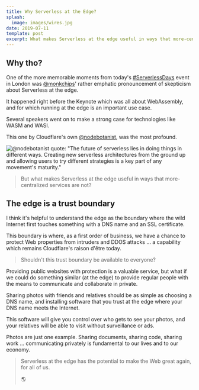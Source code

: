 ```yaml
---
title: Why Serverless at the Edge?
splash:
  image: images/wires.jpg
date: 2019-07-11
template: post
excerpt: What makes Serverless at the edge useful in ways that more-centralized cloud services are not?
---
```


## Why tho?

One of the more memorable moments from today's [#ServerlessDays](https://twitter.com/ServerlessLDN) event in London was [@monkchips](https://twitter.com/monkchips)' rather emphatic pronouncement of skepticism about Serverless at the edge.

It happened right before the Keynote which was all about WebAssembly, and for which running at the edge is an important use case.

Several speakers went on to make a strong case for technologies like WASM and WASI. 

This one by Cloudflare's own [@nodebotanist](https://twitter.com/nodebotanist), was the most profound.  

![@nodebotanist quote: "The future of serverless lies in doing things in different ways. Creating new serverless architectures from the ground up and allowing users to try different strategies is a key part of any movement's maturity."](/images/kas-quote-2.jpg)

> But what makes Serverless at the edge useful in ways that more-centralized services are not?

## The edge is a trust boundary

I think it's helpful to understand the edge as the boundary where the wild Internet first touches something with a DNS name and an SSL certificate. 

This boundary is where, as a first order of business, we have a chance to protect Web properties from intruders and DDOS attacks ... a capability which remains Cloudflare's raison d'être today.

> Shouldn't this trust boundary be available to everyone?

Providing public websites with protection is a valuable service, but what if we could do something similar (at the edge) to provide regular people with the means to communicate and collaborate in private.

Sharing photos with friends and relatives should be as simple as choosing a DNS name, and installing software that you trust at the edge where your DNS name meets the Internet. 

This software will give you control over who gets to see your photos, and your relatives will be able to visit without surveillance or ads.

Photos are just one example. Sharing documents, sharing code, sharing work ... communicating privately is fundamental to our lives and to our economy.

> Serverless at the edge has the potential to make the Web great again, for all of us.  
>
> 🌎

